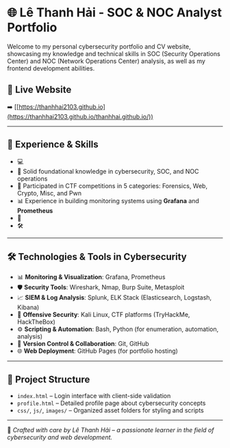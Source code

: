# 🌐 Lê Thanh Hải - SOC & NOC Analyst Portfolio

Welcome to my personal cybersecurity portfolio and CV website, showcasing my knowledge and technical skills in SOC (Security Operations Center) and NOC (Network Operations Center) analysis, as well as my frontend development abilities.

## 🔗 Live Website
➡️ [[https://thanhhai2103.github.io](https://thanhhai2103.github.io/thanhhai.github.io/))

---

## 🧠 Experience & Skills

- 💻  
- 🔐 Solid foundational knowledge in cybersecurity, SOC, and NOC operations  
- 🧪 Participated in CTF competitions in 5 categories: Forensics, Web, Crypto, Misc, and Pwn  
- 📊 Experience in building monitoring systems using **Grafana** and **Prometheus**  
- 🚀   
- 🛠  

---

## 🛠️ Technologies & Tools in Cybersecurity

- 📊 **Monitoring & Visualization**: Grafana, Prometheus  
- 🛡 **Security Tools**: Wireshark, Nmap, Burp Suite, Metasploit  
- 📈 **SIEM & Log Analysis**: Splunk, ELK Stack (Elasticsearch, Logstash, Kibana)  
- 🧪 **Offensive Security**: Kali Linux, CTF platforms (TryHackMe, HackTheBox)  
- ⚙️ **Scripting & Automation**: Bash, Python (for enumeration, automation, analysis)  
- 🔁 **Version Control & Collaboration**: Git, GitHub  
- 🌐 **Web Deployment**: GitHub Pages (for portfolio hosting)  

---

## 📁 Project Structure

- `index.html` – Login interface with client-side validation  
- `profile.html` – Detailed profile page about cybersecurity concepts  
- `css/`, `js/`, `images/` – Organized asset folders for styling and scripts  

---

🔐 *Crafted with care by Lê Thanh Hải – a passionate learner in the field of cybersecurity and web development.*

